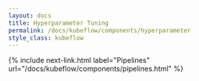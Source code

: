 ```yaml
---
layout: docs
title: Hyperparameter Tuning
permalink: /docs/kubeflow/components/hyperparameter
style_class: kubeflow
---
```



{% include next-link.html label="Pipelines" url="/docs/kubeflow/components/pipelines.html" %}
